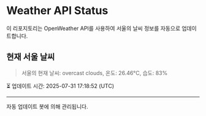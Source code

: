 
# Weather API Status

이 리포지토리는 OpenWeather API를 사용하여 서울의 날씨 정보를 자동으로 업데이트합니다.

## 현재 서울 날씨
> 서울의 현재 날씨: overcast clouds, 온도: 26.46°C, 습도: 83%

⏳ 업데이트 시간: 2025-07-31 17:18:52 (UTC)

---
자동 업데이트 봇에 의해 관리됩니다.
